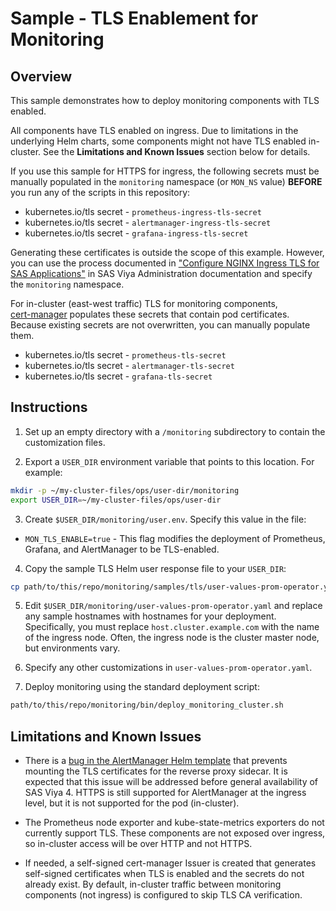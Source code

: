 # Sample - TLS Enablement for Monitoring

## Overview

This sample demonstrates how to deploy monitoring components with TLS enabled.

All components have TLS enabled on ingress. Due to limitations in the
underlying Helm charts, some components might not have TLS enabled in-cluster.
See the **Limitations and Known Issues** section below for details.

If you use this sample for HTTPS for ingress, the following secrets must be manually populated in the `monitoring` namespace (or `MON_NS` value) **BEFORE** you run any of the scripts in this repository:

* kubernetes.io/tls secret - `prometheus-ingress-tls-secret`
* kubernetes.io/tls secret - `alertmanager-ingress-tls-secret`
* kubernetes.io/tls secret - `grafana-ingress-tls-secret`

Generating these certificates is outside the scope of this example. However, you can use the
process documented in ["Configure NGINX Ingress TLS for SAS Applications"](https://go.documentation.sas.com/?cdcId=sasadmincdc&cdcVersion=default&docsetId=calencryptmotion&docsetTarget=n1xdqv1sezyrahn17erzcunxwix9.htm&locale=en#n0oo2yu8440vmzn19g6xhx4kfbrq) in SAS Viya Administration documentation and specify the `monitoring` namespace.

For in-cluster (east-west traffic) TLS for monitoring components,  
[cert-manager](https://cert-manager.io/) populates these secrets that contain pod certificates. Because existing secrets are not overwritten, you can manually populate them.

* kubernetes.io/tls secret - `prometheus-tls-secret`
* kubernetes.io/tls secret - `alertmanager-tls-secret`
* kubernetes.io/tls secret - `grafana-tls-secret`

## Instructions

1. Set up an empty directory with a `/monitoring` subdirectory to contain the customization files. 

2. Export a `USER_DIR` environment variable that points to this
location. For example:

```bash
mkdir -p ~/my-cluster-files/ops/user-dir/monitoring
export USER_DIR=~/my-cluster-files/ops/user-dir
```

3. Create `$USER_DIR/monitoring/user.env`. Specify this value in the file:

* `MON_TLS_ENABLE=true` - This flag modifies the deployment of Prometheus,
Grafana, and AlertManager to be TLS-enabled.

4. Copy the sample TLS Helm user response file to your `USER_DIR`:

```bash
cp path/to/this/repo/monitoring/samples/tls/user-values-prom-operator.yaml $USER_DIR/monitoring/
```

5. Edit `$USER_DIR/monitoring/user-values-prom-operator.yaml` and replace
any sample hostnames with hostnames for your deployment. Specifically, you must replace
`host.cluster.example.com` with the name of the ingress node. Often, the ingress node is the cluster master node, but environments vary.

6. Specify any other customizations in `user-values-prom-operator.yaml`.

7. Deploy monitoring using the standard deployment script:

```bash
path/to/this/repo/monitoring/bin/deploy_monitoring_cluster.sh
```

## Limitations and Known Issues

* There is a [bug in the AlertManager Helm template](https://github.com/helm/charts/issues/22939)
that prevents mounting the TLS certificates for the reverse proxy sidecar.
It is expected that this issue will be addressed before general availability of SAS Viya 4. HTTPS is still
supported for AlertManager at the ingress level, but it is not supported for the pod (in-cluster).

* The Prometheus node exporter and kube-state-metrics exporters do not currently
support TLS. These components are not exposed over ingress, so in-cluster
access will be over HTTP and not HTTPS.

* If needed, a self-signed cert-manager Issuer is created that generates
self-signed certificates when TLS is enabled and the secrets do not already
exist. By default, in-cluster traffic between monitoring components (not ingress) is
configured to skip TLS CA verification.
